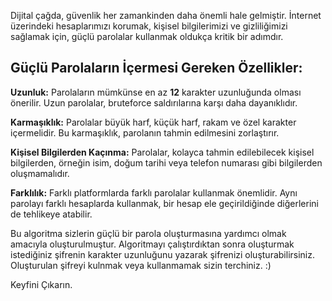 Dijital çağda, güvenlik her zamankinden daha önemli hale gelmiştir. İnternet üzerindeki hesaplarımızı korumak, kişisel bilgilerimizi ve gizliliğimizi sağlamak için, güçlü parolalar kullanmak oldukça kritik bir adımdır.

<h2>Güçlü Parolaların İçermesi Gereken Özellikler:</h2>

<strong>Uzunluk:</strong> Parolaların mümkünse en az <b>12</b> karakter uzunluğunda olması önerilir. Uzun parolalar, bruteforce saldırılarına karşı daha dayanıklıdır.

<b>Karmaşıklık:</b> Parolalar büyük harf, küçük harf, rakam ve özel karakter içermelidir. Bu karmaşıklık, parolanın tahmin edilmesini zorlaştırır.

<b>Kişisel Bilgilerden Kaçınma:</b> Parolalar, kolayca tahmin edilebilecek kişisel bilgilerden, örneğin isim, doğum tarihi veya telefon numarası gibi bilgilerden oluşmamalıdır.

<b>Farklılık:</b> Farklı platformlarda farklı parolalar kullanmak önemlidir. Aynı parolayı farklı hesaplarda kullanmak, bir hesap ele geçirildiğinde diğerlerini de tehlikeye atabilir.

Bu algoritma sizlerin güçlü bir parola oluşturmasına yardımcı olmak amacıyla oluşturulmuştur. Algoritmayı çalıştırdıktan sonra oluşturmak istediğiniz şifrenin karakter uzunluğunu yazarak şifrenizi oluşturabilirsiniz. Oluşturulan şifreyi kulnmak veya kullanmamak sizin terchiniz. :)

Keyfini Çıkarın.
